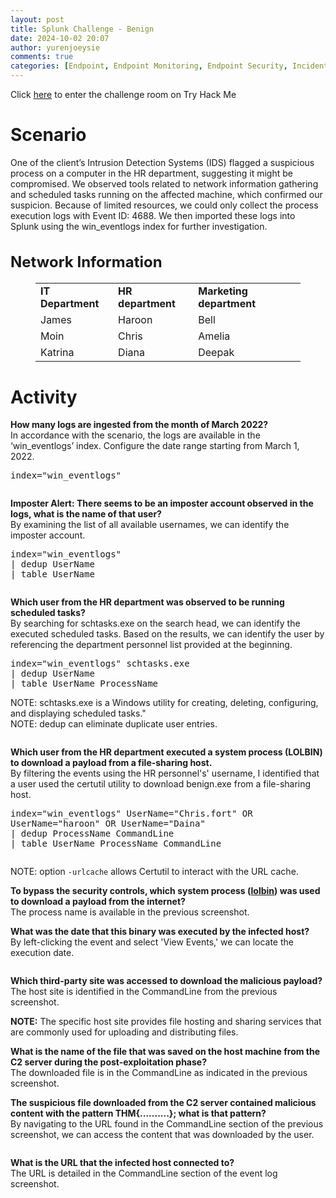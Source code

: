 ```yaml
---
layout: post
title: Splunk Challenge - Benign
date: 2024-10-02 20:07
author: yurenjoeysie
comments: true
categories: [Endpoint, Endpoint Monitoring, Endpoint Security, Incident Response, Indicators of Compromise, Network Security, SIEM, TryHackMe Challenge Rooms, Windows Event Logs, Windows Forensic, Windows Process, Windows System]
---
```

<!-- wp:paragraph {"fontSize":"small"} -->
<p class="has-small-font-size">Click <a href="https://tryhackme.com/r/room/benign">here</a> to enter the challenge room on Try Hack Me</p>
<!-- /wp:paragraph -->

<!-- wp:heading {"level":1,"fontSize":"large"} -->
<h1 class="wp-block-heading has-large-font-size">Scenario</h1>
<!-- /wp:heading -->

<!-- wp:paragraph {"align":"justify","fontSize":"small"} -->
<p class="has-text-align-justify has-small-font-size">One of the client’s Intrusion Detection Systems (IDS) flagged a suspicious process on a computer in the HR department, suggesting it might be compromised. We observed tools related to network information gathering and scheduled tasks running on the affected machine, which confirmed our suspicion. Because of limited resources, we could only collect the process execution logs with Event ID: 4688. We then imported these logs into Splunk using the win_eventlogs index for further investigation.</p>
<!-- /wp:paragraph -->

<!-- wp:heading {"style":{"typography":{"fontSize":"1.5rem"}}} -->
<h2 class="wp-block-heading" style="font-size:1.5rem">Network Information</h2>
<!-- /wp:heading -->

<!-- wp:table {"backgroundColor":"tertiary","fontSize":"small"} -->
<figure class="wp-block-table has-small-font-size"><table class="has-tertiary-background-color has-background has-fixed-layout"><tbody><tr><td><strong>IT Department</strong></td><td><strong>HR department</strong></td><td><strong>Marketing department</strong></td></tr><tr><td>James</td><td>Haroon</td><td>Bell</td></tr><tr><td>Moin</td><td>Chris</td><td>Amelia</td></tr><tr><td>Katrina</td><td>Diana</td><td>Deepak</td></tr></tbody></table></figure>
<!-- /wp:table -->

<!-- wp:heading {"level":1,"fontSize":"large"} -->
<h1 class="wp-block-heading has-large-font-size">Activity</h1>
<!-- /wp:heading -->

<!-- wp:paragraph {"align":"justify","fontSize":"small"} -->
<p class="has-text-align-justify has-small-font-size"><strong>How many logs are ingested from the month of March 2022?</strong><br>In accordance with the scenario, the logs are available in the ‘win_eventlogs’ index. Configure the date range starting from March 1, 2022.</p>
<!-- /wp:paragraph -->

<!-- wp:paragraph {"align":"justify","backgroundColor":"tertiary","fontSize":"small"} -->
<p class="has-text-align-justify has-tertiary-background-color has-background has-small-font-size"><kbd>index="win_eventlogs"</kbd></p>
<!-- /wp:paragraph -->

<!-- wp:image {"id":2588,"sizeSlug":"large","linkDestination":"media"} -->
<figure class="wp-block-image size-large"><a href="https://1earnwithren.wordpress.com/wp-content/uploads/2024/10/image-29-33.png"><img src="https://1earnwithren.wordpress.com/wp-content/uploads/2024/10/image-29-33.png?w=1024" alt="" class="wp-image-2588" /></a></figure>
<!-- /wp:image -->

<!-- wp:paragraph {"align":"justify","fontSize":"small"} -->
<p class="has-text-align-justify has-small-font-size"><strong>Imposter Alert: There seems to be an imposter account observed in the logs, what is the name of that user?</strong><br>By examining the list of all available usernames, we can identify the imposter account.</p>
<!-- /wp:paragraph -->

<!-- wp:paragraph {"align":"justify","backgroundColor":"tertiary","fontSize":"small"} -->
<p class="has-text-align-justify has-tertiary-background-color has-background has-small-font-size"><kbd>index="win_eventlogs"<br>| dedup UserName<br>| table UserName</kbd></p>
<!-- /wp:paragraph -->

<!-- wp:image {"id":2586,"sizeSlug":"large","linkDestination":"media"} -->
<figure class="wp-block-image size-large"><a href="https://1earnwithren.wordpress.com/wp-content/uploads/2024/10/image-29-32.png"><img src="https://1earnwithren.wordpress.com/wp-content/uploads/2024/10/image-29-32.png?w=859" alt="" class="wp-image-2586" /></a></figure>
<!-- /wp:image -->

<!-- wp:paragraph {"align":"justify","fontSize":"small"} -->
<p class="has-text-align-justify has-small-font-size"><strong>Which user from the HR department was observed to be running scheduled tasks?</strong><br>By searching for schtasks.exe on the search head, we can identify the executed scheduled tasks. Based on the results, we can identify the user by referencing the department personnel list provided at the beginning.</p>
<!-- /wp:paragraph -->

<!-- wp:paragraph {"align":"justify","backgroundColor":"tertiary","fontSize":"small"} -->
<p class="has-text-align-justify has-tertiary-background-color has-background has-small-font-size"><kbd>index="win_eventlogs" schtasks.exe<br>| dedup UserName<br>| table UserName ProcessName</kbd></p>
<!-- /wp:paragraph -->

<!-- wp:paragraph {"backgroundColor":"tertiary","fontSize":"small"} -->
<p class="has-tertiary-background-color has-background has-small-font-size">NOTE: schtasks.exe is a Windows utility for creating, deleting, configuring, and displaying scheduled tasks."<br>NOTE: dedup can eliminate duplicate user entries.</p>
<!-- /wp:paragraph -->

<!-- wp:image {"id":2584,"sizeSlug":"large","linkDestination":"media","align":"center"} -->
<figure class="wp-block-image aligncenter size-large"><a href="https://1earnwithren.wordpress.com/wp-content/uploads/2024/10/image-29-31.png"><img src="https://1earnwithren.wordpress.com/wp-content/uploads/2024/10/image-29-31.png?w=1024" alt="" class="wp-image-2584" /></a></figure>
<!-- /wp:image -->

<!-- wp:paragraph {"align":"justify","fontSize":"small"} -->
<p class="has-text-align-justify has-small-font-size"><strong>Which user from the HR department executed a system process (LOLBIN) to download a payload from a file-sharing host.</strong><br>By filtering the events using the HR personnel's' username, I identified that a user used the certutil utility to download benign.exe from a file-sharing host.</p>
<!-- /wp:paragraph -->

<!-- wp:paragraph {"align":null,"backgroundColor":"tertiary","fontSize":"small"} -->
<p class="has-tertiary-background-color has-background has-small-font-size"><kbd>index="win_eventlogs" UserName="Chris.fort" OR UserName="haroon" OR UserName="Daina"<br>| dedup ProcessName CommandLine<br>| table UserName ProcessName CommandLine</kbd></p>
<!-- /wp:paragraph -->

<!-- wp:image {"id":2590,"sizeSlug":"large","linkDestination":"media"} -->
<figure class="wp-block-image size-large"><a href="https://1earnwithren.wordpress.com/wp-content/uploads/2024/10/image-29-34.png"><img src="https://1earnwithren.wordpress.com/wp-content/uploads/2024/10/image-29-34.png?w=1024" alt="" class="wp-image-2590" /></a></figure>
<!-- /wp:image -->

<!-- wp:paragraph {"backgroundColor":"tertiary","fontSize":"small"} -->
<p class="has-tertiary-background-color has-background has-small-font-size">NOTE: option <code>-urlcache</code> allows Certutil to interact with the URL cache.</p>
<!-- /wp:paragraph -->

<!-- wp:paragraph {"align":"justify","fontSize":"small"} -->
<p class="has-text-align-justify has-small-font-size"><strong>To bypass the security controls, which system process (<a href="https://lolbas-project.github.io/">lolbin</a>) was used to download a payload from the internet?</strong><br>The process name is available in the previous screenshot.</p>
<!-- /wp:paragraph -->

<!-- wp:paragraph {"align":"justify","fontSize":"small"} -->
<p class="has-text-align-justify has-small-font-size"><strong>What was the date that this binary was executed by the infected host?</strong><br>By left-clicking the event and select 'View Events,' we can locate the execution date.</p>
<!-- /wp:paragraph -->

<!-- wp:image {"id":2592,"sizeSlug":"large","linkDestination":"media"} -->
<figure class="wp-block-image size-large"><a href="https://1earnwithren.wordpress.com/wp-content/uploads/2024/10/image-29-35.png"><img src="https://1earnwithren.wordpress.com/wp-content/uploads/2024/10/image-29-35.png?w=986" alt="" class="wp-image-2592" /></a></figure>
<!-- /wp:image -->

<!-- wp:paragraph {"align":"justify","fontSize":"small"} -->
<p class="has-text-align-justify has-small-font-size"><strong>Which third-party site was accessed to download the malicious payload?</strong><br>The host site is identified in the CommandLine from the previous screenshot.</p>
<!-- /wp:paragraph -->

<!-- wp:paragraph {"backgroundColor":"tertiary","fontSize":"small"} -->
<p class="has-tertiary-background-color has-background has-small-font-size"><strong>NOTE:</strong> The specific host site provides file hosting and sharing services that are commonly used for uploading and distributing files.</p>
<!-- /wp:paragraph -->

<!-- wp:paragraph {"align":"justify","fontSize":"small"} -->
<p class="has-text-align-justify has-small-font-size"><strong>What is the name of the file that was saved on the host machine from the C2 server during the post-exploitation phase?</strong><br>The downloaded file is in the CommandLine as indicated in the previous screenshot.</p>
<!-- /wp:paragraph -->

<!-- wp:paragraph {"align":"justify","fontSize":"small"} -->
<p class="has-text-align-justify has-small-font-size"><strong>The suspicious file downloaded from the C2 server contained malicious content with the pattern THM{..........}; what is that pattern?</strong><br>By navigating to the URL found in the CommandLine section of the previous screenshot, we can access the content that was downloaded by the user.</p>
<!-- /wp:paragraph -->

<!-- wp:image {"id":2595,"sizeSlug":"large","linkDestination":"media","align":"center"} -->
<figure class="wp-block-image aligncenter size-large"><a href="https://1earnwithren.wordpress.com/wp-content/uploads/2024/10/image-29-36.png"><img src="https://1earnwithren.wordpress.com/wp-content/uploads/2024/10/image-29-36.png?w=677" alt="" class="wp-image-2595" /></a></figure>
<!-- /wp:image -->

<!-- wp:paragraph {"align":"justify","fontSize":"small"} -->
<p class="has-text-align-justify has-small-font-size"><strong>What is the URL that the infected host connected to?</strong><br>The URL is detailed in the CommandLine section of the event log screenshot.</p>
<!-- /wp:paragraph -->
